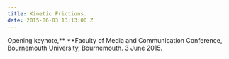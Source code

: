 ```yaml
---
title: Kinetic Frictions.
date: 2015-06-03 13:13:00 Z
---
```


Opening keynote,** **Faculty of Media and Communication Conference, Bournemouth University, Bournemouth. 3 June 2015.